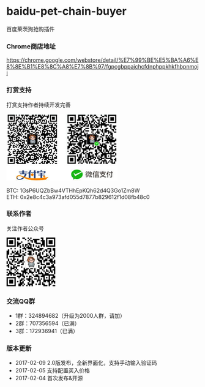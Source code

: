 # baidu-pet-chain-buyer

<p>百度莱茨狗抢购插件</p>

### Chrome商店地址

https://chrome.google.com/webstore/detail/%E7%99%BE%E5%BA%A6%E8%8E%B1%E8%8C%A8%E7%8B%97/fgpcgbppajchcfdnphppkhkfhbpnmoji</p>

### 打赏支持

<p>打赏支持作者持续开发完善</p>
<p><img src="images/ds.png" /></p>
<p>
  BTC: 1GsP6UQZbBw4VTHhEpKQh62d4Q3Go1Zm8W<br/>
  ETH: 0x2e8c4c3a973afd055d7877b829612f1d08fb48c0
</p>

### 联系作者

<p>关注作者公众号</p>
<p><img src="images/wechat-qrcode.jpg" width="128" height="128" /></p>

        
### 交流QQ群

* 1群：324894682（升级为2000人群，请加）
* 2群：707356594（已满）
* 3群：172936941（已满）

### 版本更新

* 2017-02-09 2.0版发布，全新界面化，支持手动输入验证码
* 2017-02-05 支持配置买入价格
* 2017-02-04 首次发布&开源
